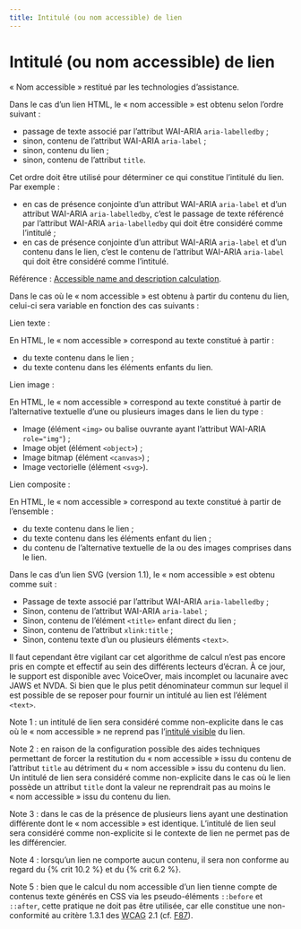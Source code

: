 ```yaml
---
title: Intitulé (ou nom accessible) de lien
---
```


# Intitulé (ou nom accessible) de lien


« Nom accessible » restitué par les technologies d’assistance.

Dans le cas d’un lien HTML, le « nom accessible » est obtenu selon l’ordre suivant :

- passage de texte associé par l’attribut WAI-ARIA `aria-labelledby` ;
- sinon, contenu de l’attribut WAI-ARIA `aria-label` ;
- sinon, contenu du lien ;
- sinon, contenu de l’attribut `title`.

Cet ordre doit être utilisé pour déterminer ce qui constitue l’intitulé du lien. Par exemple :

- en cas de présence conjointe d’un attribut WAI-ARIA `aria-label` et d’un attribut WAI-ARIA `aria-labelledby`, c’est le passage de texte référencé par l’attribut WAI-ARIA `aria-labelledby` qui doit être considéré comme l’intitulé ;
- en cas de présence conjointe d’un attribut WAI-ARIA `aria-label` et d’un contenu dans le lien, c’est le contenu de l’attribut WAI-ARIA `aria-label` qui doit être considéré comme l’intitulé.

Référence : <span lang="en">[Accessible name and description calculation](https://www.w3.org/TR/html-aam-1.0/#accessible-name-and-description-computation)</span>.

Dans le cas où le « nom accessible » est obtenu à partir du contenu du lien, celui-ci sera variable en fonction des cas suivants :

Lien texte :

En HTML, le « nom accessible » correspond au texte constitué à partir :

- du texte contenu dans le lien ;
- du texte contenu dans les éléments enfants du lien.

Lien image :

En HTML, le « nom accessible » correspond au texte constitué à partir de l’alternative textuelle d’une ou plusieurs images dans le lien du type :

- Image (élément `<img>` ou balise ouvrante ayant l’attribut WAI-ARIA `role="img"`) ;
- Image objet (élément `<object>`) ;
- Image bitmap (élément `<canvas>`) ;
- Image vectorielle (élément `<svg>`).

Lien composite :

En HTML, le « nom accessible » correspond au texte constitué à partir de l’ensemble :

- du texte contenu dans le lien ;
- du texte contenu dans les éléments enfant du lien ;
- du contenu de l’alternative textuelle de la ou des images comprises dans le lien.

Dans le cas d’un lien SVG (version 1.1), le « nom accessible » est obtenu comme suit :

- Passage de texte associé par l’attribut WAI-ARIA `aria-labelledby` ;
- Sinon, contenu de l’attribut WAI-ARIA `aria-label` ;
- Sinon, contenu de l’élément `<title>` enfant direct du lien ;
- Sinon, contenu de l’attribut `xlink:title` ;
- Sinon, contenu texte d’un ou plusieurs éléments `<text>`.

Il faut cependant être vigilant car cet algorithme de calcul n’est pas encore pris en compte et effectif au sein des différents lecteurs d’écran. À ce jour, le support est disponible avec VoiceOver, mais incomplet ou lacunaire avec JAWS et NVDA. Si bien que le plus petit dénominateur commun sur lequel il est possible de se reposer pour fournir un intitulé au lien est l’élément `<text>`.

Note 1 : un intitulé de lien sera considéré comme non-explicite dans le cas où le « nom accessible » ne reprend pas l’[intitulé visible](#intitule-visible) du lien.

Note 2 : en raison de la configuration possible des aides techniques permettant de forcer la restitution du « nom accessible » issu du contenu de l’attribut `title` au détriment du « nom accessible » issu du contenu du lien. Un intitulé de lien sera considéré comme non-explicite dans le cas où le lien possède un attribut `title` dont la valeur ne reprendrait pas au moins le « nom accessible » issu du contenu du lien.

Note 3 : dans le cas de la présence de plusieurs liens ayant une destination différente dont le « nom accessible » est identique. L’intitulé de lien seul sera considéré comme non-explicite si le contexte de lien ne permet pas de les différencier.

Note 4 : lorsqu’un lien ne comporte aucun contenu, il sera non conforme au regard du {% crit 10.2 %} et du {% crit 6.2 %}.

Note 5 : bien que le calcul du nom accessible d’un lien tienne compte de contenus texte générés en CSS via les pseudo-éléments `::before` et `::after`, cette pratique ne doit pas être utilisée, car elle constitue une non-conformité au critère 1.3.1 des <abbr lang="en" title="web content accessibility guidelines">WCAG</abbr> 2.1 (cf. [F87](https://www.w3.org/WAI/WCAG21/Techniques/failures/F87)).
